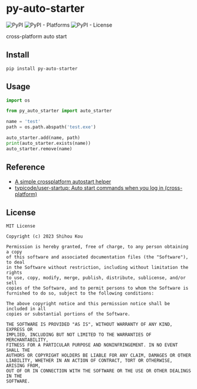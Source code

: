 # py-auto-starter

![PyPI](https://img.shields.io/pypi/v/py-auto-starter)
![PyPI - Platforms](https://img.shields.io/badge/platform-windows%20%7C%20macos%20%7C%20linux-lightgrey)
![PyPI - License](https://img.shields.io/pypi/l/py-auto-starter)

cross-platform auto start

## Install

```
pip install py-auto-starter
```

## Usage

```python
import os

from py_auto_starter import auto_starter

name = 'test'
path = os.path.abspath('test.exe')

auto_starter.add(name, path)
print(auto_starter.exists(name))
auto_starter.remove(name)

```

## Reference

- [A simple crossplatform autostart helper](https://gist.github.com/kinkerl/301428)
- [typicode/user-startup: Auto start commands when you log in (cross-platform)](https://github.com/typicode/user-startup)

## License

```
MIT License

Copyright (c) 2023 Shihou Kou

Permission is hereby granted, free of charge, to any person obtaining a copy
of this software and associated documentation files (the "Software"), to deal
in the Software without restriction, including without limitation the rights
to use, copy, modify, merge, publish, distribute, sublicense, and/or sell
copies of the Software, and to permit persons to whom the Software is
furnished to do so, subject to the following conditions:

The above copyright notice and this permission notice shall be included in all
copies or substantial portions of the Software.

THE SOFTWARE IS PROVIDED "AS IS", WITHOUT WARRANTY OF ANY KIND, EXPRESS OR
IMPLIED, INCLUDING BUT NOT LIMITED TO THE WARRANTIES OF MERCHANTABILITY,
FITNESS FOR A PARTICULAR PURPOSE AND NONINFRINGEMENT. IN NO EVENT SHALL THE
AUTHORS OR COPYRIGHT HOLDERS BE LIABLE FOR ANY CLAIM, DAMAGES OR OTHER
LIABILITY, WHETHER IN AN ACTION OF CONTRACT, TORT OR OTHERWISE, ARISING FROM,
OUT OF OR IN CONNECTION WITH THE SOFTWARE OR THE USE OR OTHER DEALINGS IN THE
SOFTWARE.
```
